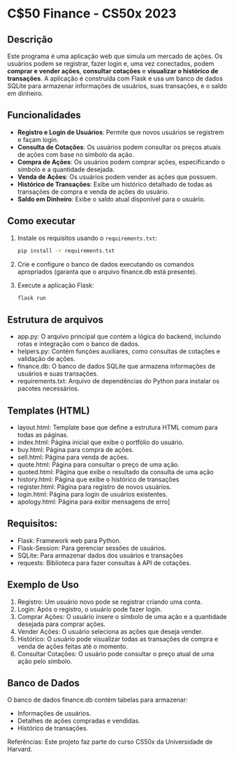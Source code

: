 # C$50 Finance - CS50x 2023

## Descrição

Este programa é uma aplicação web que simula um mercado de ações. Os usuários podem se registrar, fazer login e, uma vez conectados, podem **comprar e vender ações**, **consultar cotações** e **visualizar o histórico de transações**. A aplicação é construída com Flask e usa um banco de dados SQLite para armazenar informações de usuários, suas transações, e o saldo em dinheiro.

## Funcionalidades

- **Registro e Login de Usuários**: Permite que novos usuários se registrem e façam login.
- **Consulta de Cotações**: Os usuários podem consultar os preços atuais de ações com base no símbolo da ação.
- **Compra de Ações**: Os usuários podem comprar ações, especificando o símbolo e a quantidade desejada.
- **Venda de Ações**: Os usuários podem vender as ações que possuem.
- **Histórico de Transações**: Exibe um histórico detalhado de todas as transações de compra e venda de ações do usuário.
- **Saldo em Dinheiro**: Exibe o saldo atual disponível para o usuário.

## Como executar

1. Instale os requisitos usando o `requirements.txt`:

   ```bash
   pip install -r requirements.txt
   ```
2. Crie e configure o banco de dados executando os comandos apropriados (garanta que o arquivo finance.db está presente).

3. Execute a aplicação Flask:
   ```bash
   flask run
   ```

## Estrutura de arquivos 
- app.py: O arquivo principal que contém a lógica do backend, incluindo rotas e integração com o banco de dados.
- helpers.py: Contém funções auxiliares, como consultas de cotações e validação de ações.
- finance.db: O banco de dados SQLite que armazena informações de usuários e suas transações.
- requirements.txt: Arquivo de dependências do Python para instalar os pacotes necessários.

## Templates (HTML)
- layout.html: Template base que define a estrutura HTML comum para todas as páginas.
- index.html: Página inicial que exibe o portfólio do usuário.
- buy.html: Página para compra de ações.
- sell.html: Página para venda de ações.
- quote.html: Página para consultar o preço de uma ação.
- quoted.html: Página que exibe o resultado da consulta de uma ação
- history.html: Página que exibe o histórico de transações
- register.html: Página para registro de novos usuários.
- login.html: Página para login de usuários existentes.
- apology.html: Página para exibir mensagens de erro]

## Requisitos:
- Flask: Framework web para Python.
- Flask-Session: Para gerenciar sessões de usuários.
- SQLite: Para armazenar dados dos usuários e transações
- requests: Biblioteca para fazer consultas à API de cotações.

## Exemplo de Uso
1. Registro: Um usuário novo pode se registrar criando uma conta.
2. Login: Após o registro, o usuário pode fazer login.
3. Comprar Ações: O usuário insere o símbolo de uma ação e a quantidade desejada para comprar ações.
4. Vender Ações: O usuário seleciona as ações que deseja vender.
5. Histórico: O usuário pode visualizar todas as transações de compra e venda de ações feitas até o momento.
6. Consultar Cotações: O usuário pode consultar o preço atual de uma ação pelo símbolo.

## Banco de Dados
O banco de dados finance.db contém tabelas para armazenar:
- Informações de usuários.
- Detalhes de ações compradas e vendidas.
- Histórico de transações.

Referências: 
Este projeto faz parte do curso CS50x da Universidade de Harvard.


